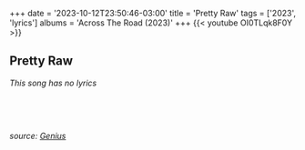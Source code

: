 +++
date = '2023-10-12T23:50:46-03:00'
title = 'Pretty Raw'
tags = ['2023',  'lyrics']
albums = 'Across The Road (2023)'
+++
{{< youtube OI0TLqk8F0Y >}}

## Pretty Raw

_This song has no lyrics_

&nbsp;

&nbsp;

_source: [Genius](https://genius.com/artists/First-of-october)_
